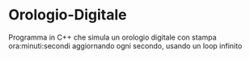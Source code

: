# Orologio-Digitale
Programma in C++ che simula un orologio digitale con stampa ora:minuti:secondi aggiornando ogni secondo, usando un loop infinito
